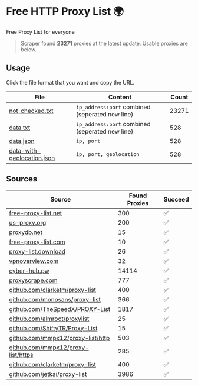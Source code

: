 
# Free HTTP Proxy List 🌍

Free Proxy List for everyone

> Scraper found **23271** proxies at the latest update. Usable proxies are below.

## Usage

Click the file format that you want and copy the URL.


|File|Content|Count|
|----|-------|-----|
|[not_checked.txt](https://raw.githubusercontent.com/yemixzy/proxy-list/main/proxy-list/not_checked.txt)|`ip_address:port` combined (seperated new line)|23271|
|[data.txt](https://raw.githubusercontent.com/yemixzy/proxy-list/main/proxy-list/data.txt)|`ip_address:port` combined (seperated new line)|528|
|[data.json](https://raw.githubusercontent.com/yemixzy/proxy-list/main/proxy-list/data.json)|`ip, port`|528|
|[data-with-geolocation.json](https://raw.githubusercontent.com/yemixzy/proxy-list/main/proxy-list/data-with-geolocation.json)|`ip, port, geolocation`|528|

## Sources

|Source|Found Proxies|Succeed|
|------|-------------|-------|
|[free-proxy-list.net](https://free-proxy-list.net)|300|✅|
|[us-proxy.org](https://www.us-proxy.org)|200|✅|
|[proxydb.net](http://proxydb.net)|15|✅|
|[free-proxy-list.com](https://free-proxy-list.com/?page=&port=&type%5B%5D=http&type%5B%5D=https&up_time=0&search=Search)|10|✅|
|[proxy-list.download](https://www.proxy-list.download/HTTP)|26|✅|
|[vpnoverview.com](https://vpnoverview.com/privacy/anonymous-browsing/free-proxy-servers)|32|✅|
|[cyber-hub.pw](https://cyber-hub.pw/statics/proxy.txt)|14114|✅|
|[proxyscrape.com](https://api.proxyscrape.com/v2/?request=displayproxies&protocol=http&timeout=10000&country=all&ssl=all&anonymity=all)|777|✅|
|[github.com/clarketm/proxy-list](https://raw.githubusercontent.com/clarketm/proxy-list/master/proxy-list-raw.txt)|400|✅|
|[github.com/monosans/proxy-list](https://raw.githubusercontent.com/monosans/proxy-list/main/proxies/http.txt)|366|✅|
|[github.com/TheSpeedX/PROXY-List](https://raw.githubusercontent.com/TheSpeedX/PROXY-List/master/http.txt)|1817|✅|
|[github.com/almroot/proxylist](https://raw.githubusercontent.com/almroot/proxylist/master/list.txt)|25|✅|
|[github.com/ShiftyTR/Proxy-List](https://raw.githubusercontent.com/ShiftyTR/Proxy-List/master/http.txt)|15|✅|
|[github.com/mmpx12/proxy-list/http](https://raw.githubusercontent.com/mmpx12/proxy-list/master/http.txt)|503|✅|
|[github.com/mmpx12/proxy-list/https](https://raw.githubusercontent.com/mmpx12/proxy-list/master/https.txt)|285|✅|
|[github.com/clarketm/proxy-list](https://raw.githubusercontent.com/clarketm/proxy-list/master/proxy-list-raw.txt)|400|✅|
|[github.com/jetkai/proxy-list](https://raw.githubusercontent.com/jetkai/proxy-list/main/online-proxies/txt/proxies.txt)|3986|✅|


